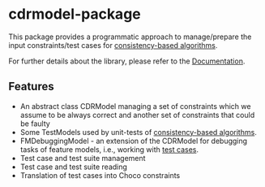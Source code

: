 # cdrmodel-package

This package provides a programmatic approach to manage/prepare the input constraints/test cases for [consistency-based algorithms](https://github.com/manleviet/CA-CDR-V2/tree/main/ca-cdr-package).

For further details about the library, please refer to the [Documentation].

## Features

- An abstract class CDRModel managing a set of constraints which we assume to be always correct and another set of constraints that could be faulty
- Some TestModels used by unit-tests of [consistency-based algorithms](https://github.com/manleviet/CA-CDR-V2/tree/main/ca-cdr-package).
- FMDebuggingModel - an extension of the CDRModel for debugging tasks of feature models, i.e., working with [test cases](https://github.com/manleviet/CA-CDR-V2/tree/main/test-package).
- Test case and test suite management
- Test case and test suite reading
- Translation of test cases into Choco constraints

[Documentation]: https://hiconfit.manleviet.info